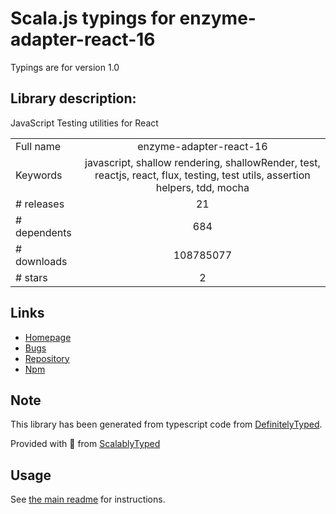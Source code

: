 
# Scala.js typings for enzyme-adapter-react-16

Typings are for version 1.0

## Library description:
JavaScript Testing utilities for React

|                    |                 |
| ------------------ | :-------------: |
| Full name          | enzyme-adapter-react-16 |
| Keywords           | javascript, shallow rendering, shallowRender, test, reactjs, react, flux, testing, test utils, assertion helpers, tdd, mocha |
| # releases         | 21 |
| # dependents       | 684 |
| # downloads        | 108785077 |
| # stars            | 2 |

## Links
- [Homepage](https://enzymejs.github.io/enzyme/)
- [Bugs](https://github.com/enzymejs/enzyme/issues)
- [Repository](https://github.com/enzymejs/enzyme)
- [Npm](https://www.npmjs.com/package/enzyme-adapter-react-16)
    


## Note
This library has been generated from typescript code from [DefinitelyTyped](https://definitelytyped.org).

Provided with :purple_heart: from [ScalablyTyped](https://github.com/oyvindberg/ScalablyTyped)

## Usage
See [the main readme](../../readme.md) for instructions.


